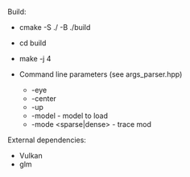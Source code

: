 Build:
- cmake -S ./ -B ./build
- cd build
- make -j 4

- Command line parameters (see args_parser.hpp)
  - -eye <float> <float> <float> 
  - -center <float> <float> <float>
  - -up <float> <float> <float>
  - -model <path> - model to load 
  - -mode <sparse|dense> - trace mod

  
External dependencies:
- Vulkan
- glm